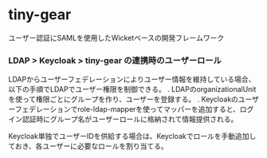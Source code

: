 # tiny-gear

ユーザー認証にSAMLを使用したWicketベースの開発フレームワーク


### LDAP > Keycloak > tiny-gear の連携時のユーザーロール
LDAPからユーザーフェデレーションによりユーザー情報を維持している場合、以下の手順でLDAPでユーザー権限を制御できる。
. LDAPのorganizationalUnitを使って権限ごとにグループを作り、ユーザーを登録する。
. Keycloakのユーザーフェデレーションでrole-ldap-mapperを使ってマッパーを追加すると、ログイン認証時にグループ名がユーザーロールに格納されて情報提供される。

Keycloak単独でユーザーIDを供給する場合は、Keycloakでロールを手動追加しておき、各ユーザーに必要なロールを割り当てる。

